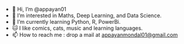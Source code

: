 - 👋 Hi, I’m @appayan01
- 👀 I’m interested in Maths, Deep Learning, and Data Science.
- 🌱 I’m currently learning Python, R, PowerBi.
- 🐱 I like comics, cats, music and learning languages.
- 📫 How to reach me : drop a mail at appayanmondal01@gmail.com

<!---
appayan01/appayan01 is a ✨ special ✨ repository because its `README.md` (this file) appears on your GitHub profile.
You can click the Preview link to take a look at your changes.
--->
